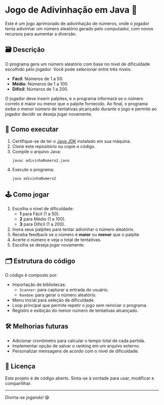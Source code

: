 # Jogo de Adivinhação em Java 🎢

Este é um jogo aprimorado de adivinhação de números, onde o jogador tenta adivinhar um número aleatório gerado pelo computador, com novos recursos para aumentar a diversão.

## 🗃 Descrição

O programa gera um número aleatório com base no nível de dificuldade escolhido pelo jogador. 
Você pode selecionar entre três níveis:

- **Fácil**: Números de 1 a 50.
- **Médio**: Números de 1 a 100.
- **Difícil**: Números de 1 a 200.

O jogador deve inserir palpites, e o programa informará se o número correto é maior ou menor que o palpite fornecido. Ao final, o programa exibe o menor número de tentativas alcançado durante o jogo e permite ao jogador decidir se deseja jogar novamente.

## 🚀 Como executar

1. Certifique-se de ter o [Java JDK](https://www.oracle.com/java/technologies/javase-downloads.html) instalado em sua máquina.
2. Clone este repositório ou copie o código.
3. Compile o arquivo Java:
   ```bash
   javac adivinhaNumero2.java
   ```
4. Execute o programa:
   ```bash
   java adivinhaNumero2
   ```

## 🕹️ Como jogar

1. Escolha o nível de dificuldade:
   - **1** para Fácil (1 a 50).
   - **2** para Médio (1 a 100).
   - **3** para Difícil (1 a 200).
2. Insira seus palpites para tentar adivinhar o número aleatório.
3. Receba feedback se o número é **maior** ou **menor** que o palpite.
4. Acerte o número e veja o total de tentativas.
5. Escolha se deseja jogar novamente.

## 🗂 Estrutura do código

O código é composto por:

- Importação de bibliotecas:
  - `Scanner`: para capturar a entrada do usuário.
  - `Random`: para gerar o número aleatório.
- Menu inicial para seleção de dificuldade.
- Loop principal que permite repetir o jogo sem reiniciar o programa.
- Registro e exibição do menor número de tentativas alcançado.

## 🛠️ Melhorias futuras

- Adicionar cronômetro para calcular o tempo total de cada partida.
- Implementar opção de salvar o ranking em um arquivo externo.
- Personalizar mensagens de acordo com o nível de dificuldade.

## 📝 Licença

Este projeto é de código aberto. Sinta-se à vontade para usar, modificar e compartilhar.

---
Divirta-se jogando! 😄

